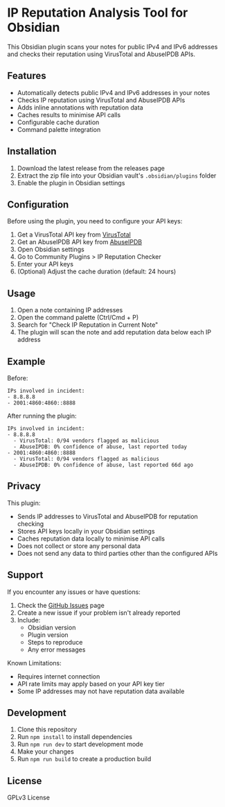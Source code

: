 # IP Reputation Analysis Tool for Obsidian

This Obsidian plugin scans your notes for public IPv4 and IPv6 addresses and checks their reputation using VirusTotal and AbuseIPDB APIs.

## Features

- Automatically detects public IPv4 and IPv6 addresses in your notes
- Checks IP reputation using VirusTotal and AbuseIPDB APIs
- Adds inline annotations with reputation data
- Caches results to minimise API calls
- Configurable cache duration
- Command palette integration

## Installation

1. Download the latest release from the releases page
2. Extract the zip file into your Obsidian vault's `.obsidian/plugins` folder
3. Enable the plugin in Obsidian settings

## Configuration

Before using the plugin, you need to configure your API keys:

1. Get a VirusTotal API key from [VirusTotal](https://www.virustotal.com/gui/join-us)
2. Get an AbuseIPDB API key from [AbuseIPDB](https://www.abuseipdb.com/account/api)
3. Open Obsidian settings
4. Go to Community Plugins > IP Reputation Checker
5. Enter your API keys
6. (Optional) Adjust the cache duration (default: 24 hours)

## Usage

1. Open a note containing IP addresses
2. Open the command palette (Ctrl/Cmd + P)
3. Search for "Check IP Reputation in Current Note"
4. The plugin will scan the note and add reputation data below each IP address

## Example

Before:
```
IPs involved in incident:
- 8.8.8.8
- 2001:4860:4860::8888
```

After running the plugin:
```
IPs involved in incident:
- 8.8.8.8
  - VirusTotal: 0/94 vendors flagged as malicious
  - AbuseIPDB: 0% confidence of abuse, last reported today
- 2001:4860:4860::8888
  - VirusTotal: 0/94 vendors flagged as malicious
  - AbuseIPDB: 0% confidence of abuse, last reported 66d ago
```

## Privacy

This plugin:
- Sends IP addresses to VirusTotal and AbuseIPDB for reputation checking
- Stores API keys locally in your Obsidian settings
- Caches reputation data locally to minimise API calls
- Does not collect or store any personal data
- Does not send any data to third parties other than the configured APIs

## Support

If you encounter any issues or have questions:
1. Check the [GitHub Issues](https://github.com/michaelmassoni/obsidian-ip-tool/issues) page
2. Create a new issue if your problem isn't already reported
3. Include:
   - Obsidian version
   - Plugin version
   - Steps to reproduce
   - Any error messages

Known Limitations:
- Requires internet connection
- API rate limits may apply based on your API key tier
- Some IP addresses may not have reputation data available

## Development

1. Clone this repository
2. Run `npm install` to install dependencies
3. Run `npm run dev` to start development mode
4. Make your changes
5. Run `npm run build` to create a production build

## License

GPLv3 License 